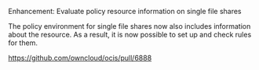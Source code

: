 Enhancement: Evaluate policy resource information on single file shares

The policy environment for single file shares now also includes information about the resource.
As a result, it is now possible to set up and check rules for them.

https://github.com/owncloud/ocis/pull/6888
